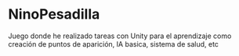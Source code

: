 # NinoPesadilla
 Juego donde he realizado tareas con Unity para el aprendizaje como creación de puntos de aparición, IA basica, sistema de salud, etc
